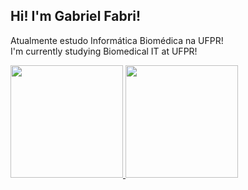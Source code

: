 ## Hi! I'm Gabriel Fabri!
Atualmente estudo Informática Biomédica na UFPR!  
I'm currently studying Biomedical IT at UFPR!

<div>
  <a href="https://github.com/GAFS-GAFS">
    <img height="180em" src="https://github-readme-stats.vercel.app/api?username=GAFS-GAFS&show_icons=true&theme=radical&include_all_commits=true&count_private=true"/>
    <img height="180em" src="https://github-readme-stats.vercel.app/api/top-langs/?username=GAFS-GAFS&layout=compact&langs_count=7&theme=radical"/>
  </a>
</div>
